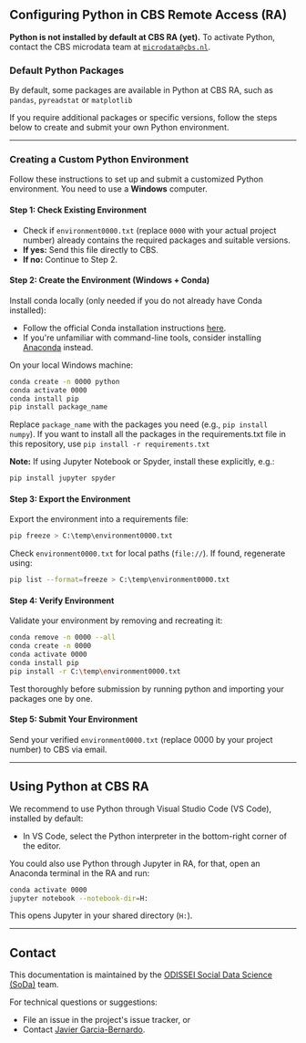 ## Configuring Python in CBS Remote Access (RA)

**Python is not installed by default at CBS RA (yet).** To activate Python, contact the CBS microdata team at [`microdata@cbs.nl`](mailto:microdata@cbs.nl).

### Default Python Packages

By default, some packages are available in Python at CBS RA, such as `pandas`, `pyreadstat` or `matplotlib`

If you require additional packages or specific versions, follow the steps below to create and submit your own Python environment.

---

### Creating a Custom Python Environment

Follow these instructions to set up and submit a customized Python environment. You need to use a **Windows** computer.

#### Step 1: Check Existing Environment

- Check if `environment0000.txt` (replace `0000` with your actual project number) already contains the required packages and suitable versions.
- **If yes:** Send this file directly to CBS.
- **If no:** Continue to Step 2.

#### Step 2: Create the Environment (Windows + Conda)

Install conda locally (only needed if you do not already have Conda installed):
- Follow the official Conda installation instructions [here](https://conda.io/projects/conda/en/latest/user-guide/install/index.html#regular-installation).
- If you're unfamiliar with command-line tools, consider installing [Anaconda](https://www.anaconda.com/products/individual) instead.

On your local Windows machine:

```sh
conda create -n 0000 python
conda activate 0000
conda install pip
pip install package_name
```

Replace `package_name` with the packages you need (e.g., `pip install numpy`). If you want to install all the packages in the requirements.txt file in this repository, use `pip install -r requirements.txt`

**Note:** If using Jupyter Notebook or Spyder, install these explicitly, e.g.:

```sh
pip install jupyter spyder
```

#### Step 3: Export the Environment

Export the environment into a requirements file:

```sh
pip freeze > C:\temp\environment0000.txt
```

Check `environment0000.txt` for local paths (`file://`). If found, regenerate using:

```sh
pip list --format=freeze > C:\temp\environment0000.txt
```

#### Step 4: Verify Environment

Validate your environment by removing and recreating it:

```sh
conda remove -n 0000 --all
conda create -n 0000 
conda activate 0000
conda install pip
pip install -r C:\temp\environment0000.txt
```

Test thoroughly before submission by running python and importing your packages one by one.

#### Step 5: Submit Your Environment

Send your verified `environment0000.txt`  (replace 0000 by your project number) to CBS via email.



---

## Using Python at CBS RA

We recommend to use Python through Visual Studio Code (VS Code), installed by default:

- In VS Code, select the Python interpreter in the bottom-right corner of the editor.

You could also use Python through Jupyter in RA, for that, open an Anaconda terminal in the RA and run:

```sh
conda activate 0000
jupyter notebook --notebook-dir=H:
```

This opens Jupyter in your shared directory (`H:`).

---

## Contact

This documentation is maintained by the [ODISSEI Social Data Science (SoDa)](https://odissei-data.nl/nl/soda/) team.

For technical questions or suggestions:

- File an issue in the project's issue tracker, or
- Contact [Javier Garcia-Bernardo](https://github.com/jgarciab).
